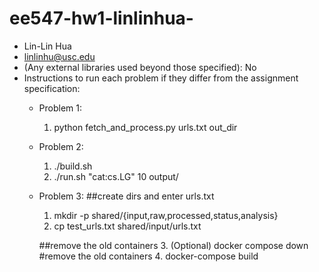 # ee547-hw1-linlinhua-

- Lin-Lin Hua
- linlinhu@usc.edu
- (Any external libraries used beyond those specified): No
- Instructions to run each problem if they differ from the assignment specification:
  - Problem 1: 
    1. python fetch_and_process.py urls.txt out_dir
  - Problem 2:
    1. ./build.sh
    2. ./run.sh "cat:cs.LG" 10 output/
  - Problem 3:
    ##create dirs and enter urls.txt
    1. mkdir -p shared/{input,raw,processed,status,analysis}
    2. cp test_urls.txt shared/input/urls.txt
  
    ##remove the old containers
    3. (Optional) docker compose down #remove the old containers
    4. docker-compose build



